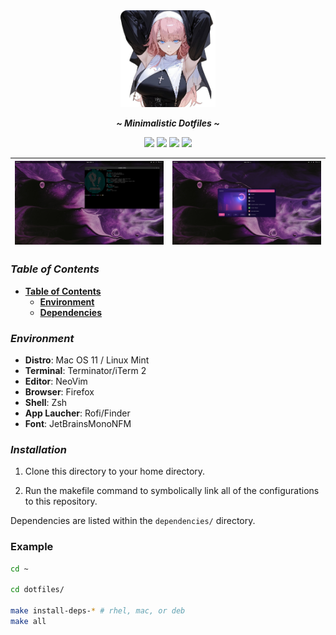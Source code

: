 
<div align="center">
<img width="30%" src="./assets/catgorl.png">
</div>

<div align="center">
  <p></p>
  <p><b><i> ~ Minimalistic Dotfiles ~ </i></b></p>
  <img src="https://img.shields.io/github/last-commit/dynalar/dotfiles/main?color=%23c4a7e7&style=for-the-badge">
  <img src="https://img.shields.io/github/repo-size/dynalar/dotfiles?color=%23e0def4&style=for-the-badge">
  <img src="https://img.shields.io/github/stars/dynalar/dotfiles?color=%23ebbcba&style=for-the-badge">
  <img src="https://img.shields.io/github/license/dynalar/dotfiles?color=%239ccfd8&style=for-the-badge">
</div>


| ![1](./assets/s1.png) | ![2](./assets/s2.png) |
| --- | --- |

### ***Table of Contents***

- **[Table of Contents](#table-of-contents)**
    <!-- - **[Screenshots](#screenshots)** -->
    - **[Environment](#environment)**
    - **[Dependencies](#dependencies)**

<!-- ### ***Screenshots*** <details>
<summary><b>Nord</b></summary>

| ![ThemeSelector](./assets/nord/theme-selector.png) | ![Nvim](./assets/nord/nvim.png) |
| --- | --- |
| ![Zathura](./assets/nord/zathura.png) | ![FileManager](./assets/nord/explorer.png) |

</details>

<details> -->

### ***Environment***

- **Distro**: Mac OS 11 / Linux Mint
- **Terminal**: Terminator/iTerm 2
- **Editor**: NeoVim
- **Browser**: Firefox
- **Shell**: Zsh
- **App Laucher**: Rofi/Finder
- **Font**: JetBrainsMonoNFM

### ***Installation***
1. Clone this directory to your home directory.

2. Run the makefile command to symbolically link all of the configurations to this repository.

Dependencies are listed within the `dependencies/` directory.

### Example

```bash
cd ~

cd dotfiles/

make install-deps-* # rhel, mac, or deb
make all
```